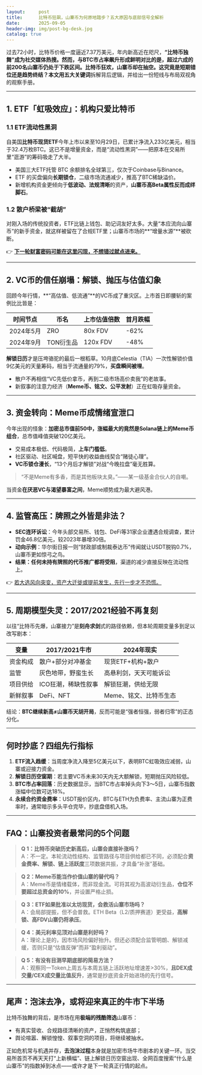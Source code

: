 ```yaml
---
layout:     post
title:      比特币狂飙，山寨币为何原地踏步？五大原因与底部信号全解析
date:       2025-09-05
header-img: img/post-bg-desk.jpg
catalog: true
---
```


过去72小时，比特币价格一度逼近7.37万美元，年内新高近在咫尺，**“比特币独舞”**成为社交媒体热搜。然而，与BTC市占率飙升形成鲜明对比的是，超过六成的前200名山寨币仍处于下跌区间。比特币狂欢，山寨币却在抽空。这究竟是短期错位还是趋势终结？本文用**五大关键词**拆解背后逻辑，并给出一份短线与布局双视角的观察手册。

---

## 1. ETF「虹吸效应」：机构只爱比特币

### 1.1 ETF流动性黑洞
自美国**比特币现货ETF**今年上市以来至10月29日，已累计净流入233亿美元，相当于32.4万枚BTC。这已不是增量资金，而是“流动性黑洞”——把原本在交易所里“逛游”的筹码吸走了大半。

- 美国三大ETF托管 BTC 余额排名全球第三，仅次于Coinbase与Binance。
- ETF 的买盘偏向**长期锁仓**，二级市场流通减少，推高了BTC稀缺溢价。
- 新增机构资金更倾向于**低波动、法规清晰**的资产，**山寨币高Beta属性反而成绊脚石**。

### 1.2 散户桥梁被“截胡”
对刚入场的传统投资者，ETF比链上钱包、助记词友好太多。大量“本应流向山寨币”的新手资金，就这样被留在了合规ETF里；山寨币市场的**“增量水源”**被砍断。

👉 **[下一轮财富密码可能在这里闪现，不想错过就点进来。](https://okxdog.com/)**

---

## 2. VC币的信任崩塌：解锁、抛压与估值幻象

回顾今年行情，**“高估值、低流通”**的VC币成了重灾区。上市首日即腰斩的案例比比皆是：

| 时间节点       | 币名   | 上市估值倍数 | 首月跌幅 |
|----------------|--------|--------------|----------|
| 2024年5月      | ZRO     | 80x FDV      | -62%     |
| 2024年9月      | TON衍生品 | 120x FDV     | -48%     |

**解锁日历**才是压垮骆驼的最后一根稻草。10月底Celestia（TIA）一次性解锁价值9亿美元的天量筹码，相当于流通量的79%，**买盘瞬间被埋**。

- 散户不再相信“VC先低价拿币，再到二级市场高价卖我”的老故事。
- 新叙事的注意力经济（**Meme币、铭文、公平发射**）正在虹吸存量资金。

---

## 3. 资金转向：Meme币成情绪宣泄口

今年出现的怪象：**加密总市值前50中，涨幅最大的竟然是Solana链上的Meme币组合**，总市值峰值突破120亿美元。

- 交易成本极低、代码极简，**上车门槛低**。
- 社区驱动、社区喊盘，短平快的收益曲线契合“赌徒心理”。
- **VC币锁仓漫长**，“13个月后才解锁”对战“今晚拉盘”毫无胜算。

> “不是Meme有多香，而是其他板块太臭。”——某一级基金合伙人的自嘲。

当资金**在厌恶VC与渴望暴富之间**，Meme顺势成为最大避风港。

---

## 4. 监管高压：牌照之外皆是非法？

- **SEC连环诉讼**：今年头部交易所、钱包、DeFi等31家企业遭遇合规调查，累计罚金46.8亿美元，较2023年暴增30倍。
- **动向示例**：华尔街日报一则“财政部或制裁泰达币”传闻就让USDT脱钩0.7%，山寨币更如惊弓之鸟。
- **结果：任何未持有牌照的代币推广都将受阻**，渠道的减少直接反映在流动性上。

👉 [若大选风向突变，资产大迁徙或提前发生，先行一步才不恐慌。](https://okxdog.com/)

---

## 5. 周期模型失灵：2017/2021经验不再复刻

以往“比特币先爆，山寨接力”是**刻舟求剑**式的路径依赖，但本轮周期变量多到足以改写剧本：

| 变量                           | 2017/2021牛市             | 2024年现实                   |
|--------------------------------|---------------------------|------------------------------|
| 资金构成                       | 散户+部分对冲基金         | 现货ETF+机构+散户            |
| 监管                           | 灰色地带，野蛮生长        | 高悬利剑，天天可能诉讼       |
| 项目供给                       | ICO狂潮，稀缺性叙事         | 解锁狂潮，供给无限           |
| 新鲜叙事                       | DeFi、NFT                  | Meme、铭文、比特币生态        |

结论：**BTC继续新高≠山寨币天胡开局**，反而可能是“强者恒强，弱者归零”的正态分化。

---

## 何时抄底？四组先行指标

1. **ETF流入趋缓**：当周度净流入降至5亿美元以下，表明BTC虹吸效应减弱，山寨或迎接力资金。
2. **解锁日历空窗期**：若主要VC币未来30天内无大额解锁，短期抛压风险较低。
3. **BTC市占率回落**：历史数据显示，当BTC市占率掉头向下3～5日，山寨币指数涨幅中位数可达18%。
4. **永续合约资金费率**：USDT报价区内，BTC与ETH为负费率、主流山寨为正费率时，通常暗示多头平仓完毕，抄底盘借机入场。

---

## FAQ：山寨投资者最常问的5个问题

> **Q 1：比特币突破历史新高后，山寨会直接补涨吗？**  
> A：不一定。本轮流动性结构、监管路径与项目供给都已不同，必须配合**资金费率、解锁、链上活跃度**三项数据共振，才具备“补涨”基础。

> **Q 2：Meme币能当作价值山寨的替代吗？**  
> A：Meme币是情绪载体，而非现金流。可将其视为高波动衍生品，**仓位不要超过总资金的10%**，并设置严格止损。

> **Q 3：ETF如果批准以太坊现货，会救活山寨市场吗？**  
> A：会局部提振，但不会普救。ETH Beta（L2/质押赛道）更受益，**高解锁、高FDV山寨仍将承压**。

> **Q 4：美元利率见顶对山寨是利好吗？**  
> A：理论上是的，因市场风险偏好抬升。但还必须配合监管明朗、解锁减缓，否则只是“估值反弹”而非“盈利驱动”。

> **Q 5：有没有目测早期底部的简易方法？**  
> A：观察同一Token上周五与本周五链上活跃地址增速差>30%，**且DEX成交量/CEX成交量比值反升**，通常是抄底资金开始进场的先行信号。

---

## 尾声：泡沫去净，或将迎来真正的牛市下半场

比特币独舞的背后，是市场在用**极端的残酷筛选**山寨币：  
- 有真实营收、合规路径清晰的资产，正悄然构筑底部；  
- 舆论喧嚣、解锁惶惶、叙事空洞的项目，将继续被抽水。  

正如危机常与机遇并存，**去泡沫过程**本身就是加密市场牛市剧本的关键一环。当交易所首页不再天天打“上新横幅”、链上解锁日历空窗出现、全网百度搜索“什么是山寨币”的指数掉到冰点——或许才是下一轮真正行情的起点。